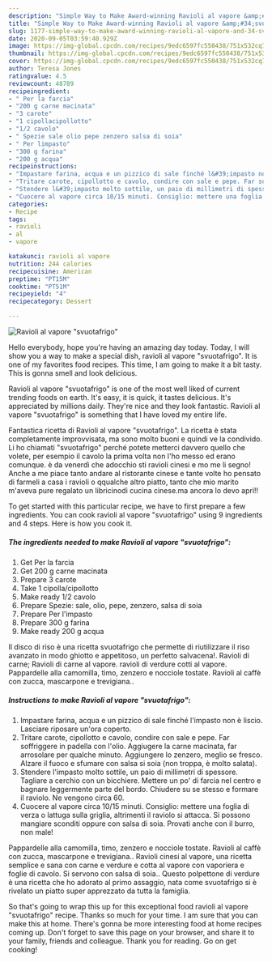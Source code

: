```yaml
---
description: "Simple Way to Make Award-winning Ravioli al vapore &amp;#34;svuotafrigo&amp;#34;"
title: "Simple Way to Make Award-winning Ravioli al vapore &amp;#34;svuotafrigo&amp;#34;"
slug: 1177-simple-way-to-make-award-winning-ravioli-al-vapore-and-34-svuotafrigo-and-34
date: 2020-09-05T03:59:40.929Z
image: https://img-global.cpcdn.com/recipes/9edc6597fc550438/751x532cq70/ravioli-al-vapore-svuotafrigo-recipe-main-photo.jpg
thumbnail: https://img-global.cpcdn.com/recipes/9edc6597fc550438/751x532cq70/ravioli-al-vapore-svuotafrigo-recipe-main-photo.jpg
cover: https://img-global.cpcdn.com/recipes/9edc6597fc550438/751x532cq70/ravioli-al-vapore-svuotafrigo-recipe-main-photo.jpg
author: Teresa Jones
ratingvalue: 4.5
reviewcount: 48789
recipeingredient:
- " Per la farcia"
- "200 g carne macinata"
- "3 carote"
- "1 cipollacipollotto"
- "1/2 cavolo"
- " Spezie sale olio pepe zenzero salsa di soia"
- " Per limpasto"
- "300 g farina"
- "200 g acqua"
recipeinstructions:
- "Impastare farina, acqua e un pizzico di sale finché l&#39;impasto non è liscio. Lasciare riposare un&#39;ora coperto."
- "Tritare carote, cipollotto e cavolo, condire con sale e pepe. Far soffriggere in padella con l&#39;olio. Aggiugere la carne macinata, far arrosolare per qualche minuto. Aggiungere lo zenzero, meglio se fresco. Alzare il fuoco e sfumare con salsa si soia (non troppa, è molto salata)."
- "Stendere l&#39;impasto molto sottile, un paio di millimetri di spessore. Tagliare a cerchio con un bicchiere. Mettere un po&#39; di farcia nel centro e bagnare leggermente parte del bordo. Chiudere su se stesso e formare il raviolo. Ne vengono circa 60."
- "Cuocere al vapore circa 10/15 minuti. Consiglio: mettere una foglia di verza o lattuga sulla griglia, altrimenti il raviolo si attacca. Si possono mangiare sconditi oppure con salsa di soia. Provati anche con il burro, non male!"
categories:
- Recipe
tags:
- ravioli
- al
- vapore

katakunci: ravioli al vapore 
nutrition: 244 calories
recipecuisine: American
preptime: "PT15M"
cooktime: "PT51M"
recipeyield: "4"
recipecategory: Dessert

---
```



![Ravioli al vapore &#34;svuotafrigo&#34;](https://img-global.cpcdn.com/recipes/9edc6597fc550438/751x532cq70/ravioli-al-vapore-svuotafrigo-recipe-main-photo.jpg)

Hello everybody, hope you're having an amazing day today. Today, I will show you a way to make a special dish, ravioli al vapore &#34;svuotafrigo&#34;. It is one of my favorites food recipes. This time, I am going to make it a bit tasty. This is gonna smell and look delicious.

Ravioli al vapore &#34;svuotafrigo&#34; is one of the most well liked of current trending foods on earth. It's easy, it is quick, it tastes delicious. It's appreciated by millions daily. They're nice and they look fantastic. Ravioli al vapore &#34;svuotafrigo&#34; is something that I have loved my entire life.

Fantastica ricetta di Ravioli al vapore &#34;svuotafrigo&#34;. La ricetta è stata completamente improvvisata, ma sono molto buoni e quindi ve la condivido. Li ho chiamati &#34;svuotafrigo&#34; perché potete metterci davvero quello che volete, per esempio il cavolo la prima volta non l&#39;ho messo ed erano comunque. è da venerdì che adocchio sti ravioli cinesi e mo me li segno! Anche a me piace tanto andare al ristorante cinese e tante volte ho pensato di farmeli a casa i ravioli o qqualche altro piatto, tanto che mio marito m&#39;aveva pure regalato un libricinodi cucina cinese.ma ancora lo devo aprì!!


To get started with this particular recipe, we have to first prepare a few ingredients. You can cook ravioli al vapore &#34;svuotafrigo&#34; using 9 ingredients and 4 steps. Here is how you cook it.

<!--inarticleads1-->

##### The ingredients needed to make Ravioli al vapore &#34;svuotafrigo&#34;:

1. Get  Per la farcia
1. Get 200 g carne macinata
1. Prepare 3 carote
1. Take 1 cipolla/cipollotto
1. Make ready 1/2 cavolo
1. Prepare  Spezie: sale, olio, pepe, zenzero, salsa di soia
1. Prepare  Per l&#39;impasto
1. Prepare 300 g farina
1. Make ready 200 g acqua


Il disco di riso è una ricetta svuotafrigo che permette di riutilizzare il riso avanzato in modo ghiotto e appetitoso, un perfetto salvacena!. Ravioli di carne; Ravioli di carne al vapore. ravioli di verdure cotti al vapore. Pappardelle alla camomilla, timo, zenzero e nocciole tostate. Ravioli al caffè con zucca, mascarpone e trevigiana.. 

<!--inarticleads2-->

##### Instructions to make Ravioli al vapore &#34;svuotafrigo&#34;:

1. Impastare farina, acqua e un pizzico di sale finché l&#39;impasto non è liscio. Lasciare riposare un&#39;ora coperto.
1. Tritare carote, cipollotto e cavolo, condire con sale e pepe. Far soffriggere in padella con l&#39;olio. Aggiugere la carne macinata, far arrosolare per qualche minuto. Aggiungere lo zenzero, meglio se fresco. Alzare il fuoco e sfumare con salsa si soia (non troppa, è molto salata).
1. Stendere l&#39;impasto molto sottile, un paio di millimetri di spessore. Tagliare a cerchio con un bicchiere. Mettere un po&#39; di farcia nel centro e bagnare leggermente parte del bordo. Chiudere su se stesso e formare il raviolo. Ne vengono circa 60.
1. Cuocere al vapore circa 10/15 minuti. Consiglio: mettere una foglia di verza o lattuga sulla griglia, altrimenti il raviolo si attacca. Si possono mangiare sconditi oppure con salsa di soia. Provati anche con il burro, non male!


Pappardelle alla camomilla, timo, zenzero e nocciole tostate. Ravioli al caffè con zucca, mascarpone e trevigiana.. Ravioli cinesi al vapore, una ricetta semplice e sana con carne e verdure e cotta al vapore con vaporiera e foglie di cavolo. Si servono con salsa di soia.. Questo polpettone di verdure è una ricetta che ho adorato al primo assaggio, nata come svuotafrigo si è rivelato un piatto super apprezzato da tutta la famiglia. 

So that's going to wrap this up for this exceptional food ravioli al vapore &#34;svuotafrigo&#34; recipe. Thanks so much for your time. I am sure that you can make this at home. There's gonna be more interesting food at home recipes coming up. Don't forget to save this page on your browser, and share it to your family, friends and colleague. Thank you for reading. Go on get cooking!
